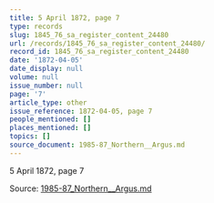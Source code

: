 ```yaml
---
title: 5 April 1872, page 7
type: records
slug: 1845_76_sa_register_content_24480
url: /records/1845_76_sa_register_content_24480/
record_id: 1845_76_sa_register_content_24480
date: '1872-04-05'
date_display: null
volume: null
issue_number: null
page: '7'
article_type: other
issue_reference: 1872-04-05, page 7
people_mentioned: []
places_mentioned: []
topics: []
source_document: 1985-87_Northern__Argus.md
---
```


5 April 1872, page 7

Source: [1985-87_Northern__Argus.md](/downloads/markdown/1985-87_Northern__Argus.md)
